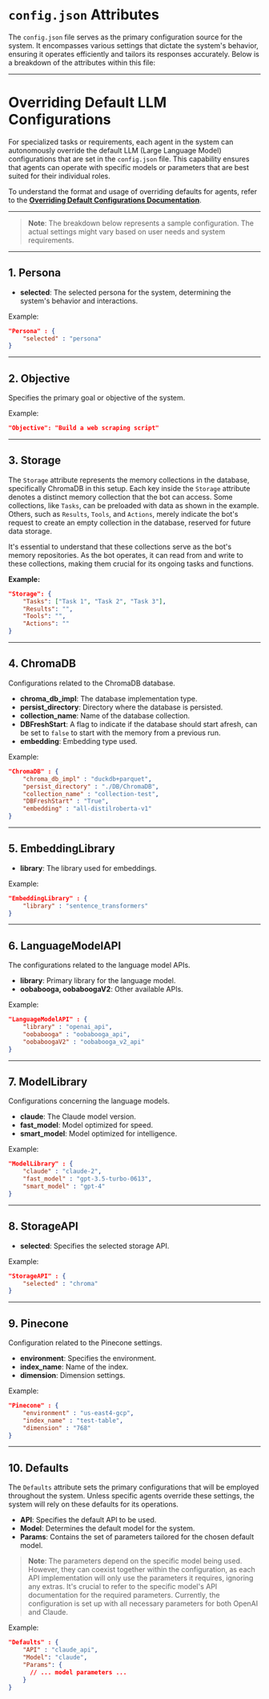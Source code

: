 # `config.json` Attributes

The `config.json` file serves as the primary configuration source for the system. It encompasses various settings that dictate the system's behavior, ensuring it operates efficiently and tailors its responses accurately. Below is a breakdown of the attributes within this file:



---
# Overriding Default LLM Configurations

For specialized tasks or requirements, each agent in the system can autonomously override the default LLM (Large Language Model) configurations that are set in the `config.json` file. This capability ensures that agents can operate with specific models or parameters that are best suited for their individual roles.

To understand the format and usage of overriding defaults for agents, refer to the [**Overriding Default Configurations Documentation**](../Overrides/OverridingConfig.md).

---
>**Note**: The breakdown below represents a sample configuration. The actual settings might vary based on user needs and system requirements.
---

## 1. **Persona**

- **selected**: The selected persona for the system, determining the system's behavior and interactions.

Example:
```json
"Persona" : {
    "selected" : "persona"
}
```

---

## 2. **Objective**

Specifies the primary goal or objective of the system.

Example:
```json
"Objective": "Build a web scraping script"
```

---

## 3. **Storage**

The `Storage` attribute represents the memory collections in the database, specifically ChromaDB in this setup. Each key inside the `Storage` attribute denotes a distinct memory collection that the bot can access. Some collections, like `Tasks`, can be preloaded with data as shown in the example. Others, such as `Results`, `Tools`, and `Actions`, merely indicate the bot's request to create an empty collection in the database, reserved for future data storage.

It's essential to understand that these collections serve as the bot's memory repositories. As the bot operates, it can read from and write to these collections, making them crucial for its ongoing tasks and functions.

**Example:**
```json
"Storage": {
    "Tasks": ["Task 1", "Task 2", "Task 3"],
    "Results": "",
    "Tools": "",
    "Actions": ""
}
```

---

## 4. **ChromaDB**

Configurations related to the ChromaDB database.

- **chroma_db_impl**: The database implementation type.
- **persist_directory**: Directory where the database is persisted.
- **collection_name**: Name of the database collection.
- **DBFreshStart**: A flag to indicate if the database should start afresh, can be set to `false` to start with the memory from a previous run.
- **embedding**: Embedding type used.

Example:
```json
"ChromaDB" : {
    "chroma_db_impl" : "duckdb+parquet",
    "persist_directory" : "./DB/ChromaDB",
    "collection_name" : "collection-test",
    "DBFreshStart" : "True",
    "embedding" : "all-distilroberta-v1"
}
```

---

## 5. **EmbeddingLibrary**

- **library**: The library used for embeddings.

Example:
```json
"EmbeddingLibrary" : {
    "library" : "sentence_transformers"
}
```

---

## 6. **LanguageModelAPI**

The configurations related to the language model APIs.

- **library**: Primary library for the language model.
- **oobabooga, oobaboogaV2**: Other available APIs.

Example:
```json
"LanguageModelAPI" : {
    "library" : "openai_api",
    "oobabooga" : "oobabooga_api",
    "oobaboogaV2" : "oobabooga_v2_api"
}
```

---

## 7. **ModelLibrary**

Configurations concerning the language models.

- **claude**: The Claude model version.
- **fast_model**: Model optimized for speed.
- **smart_model**: Model optimized for intelligence.

Example:
```json
"ModelLibrary" : {
    "claude" : "claude-2",
    "fast_model" : "gpt-3.5-turbo-0613",
    "smart_model" : "gpt-4"
}
```

---

## 8. **StorageAPI**

- **selected**: Specifies the selected storage API.

Example:
```json
"StorageAPI" : {
    "selected" : "chroma"
}
```

---

## 9. **Pinecone**

Configuration related to the Pinecone settings.

- **environment**: Specifies the environment.
- **index_name**: Name of the index.
- **dimension**: Dimension settings.

Example:
```json
"Pinecone" : {
    "environment" : "us-east4-gcp",
    "index_name" : "test-table",
    "dimension" : "768"
}
```

---

## 10. **Defaults**

The `Defaults` attribute sets the primary configurations that will be employed throughout the system. Unless specific agents override these settings, the system will rely on these defaults for its operations.

- **API**: Specifies the default API to be used.
- **Model**: Determines the default model for the system.
- **Params**: Contains the set of parameters tailored for the chosen default model.

> **Note**: The parameters depend on the specific model being used. However, they can coexist together within the configuration, as each API implementation will only use the parameters it requires, ignoring any extras. It's crucial to refer to the specific model's API documentation for the required parameters. Currently, the configuration is set up with all necessary parameters for both OpenAI and Claude.

Example:
```json
"Defaults" : {
    "API" : "claude_api",
    "Model": "claude",
    "Params": {
      // ... model parameters ...
    }
}
```


